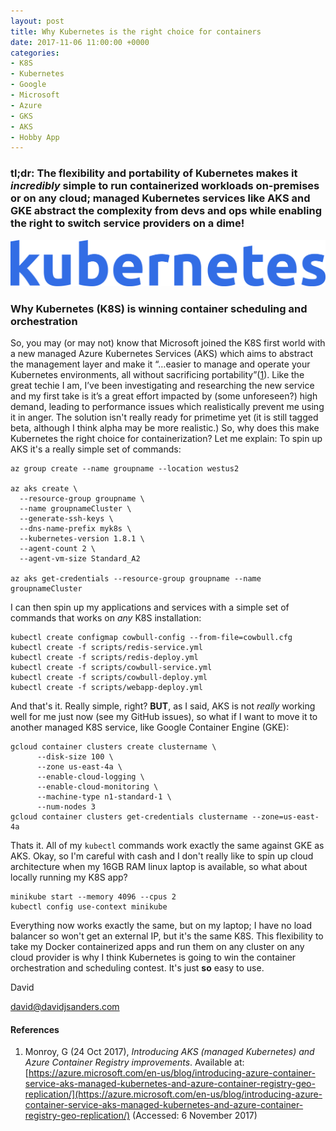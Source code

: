 ```yaml
---
layout: post
title: Why Kubernetes is the right choice for containers
date: 2017-11-06 11:00:00 +0000
categories:
- K8S
- Kubernetes
- Google
- Microsoft
- Azure
- GKS
- AKS
- Hobby App
---
```


### tl;dr: The flexibility and portability of Kubernetes makes it *incredibly* simple to run containerized workloads on-premises or on any cloud; managed Kubernetes services like AKS and GKE abstract the complexity from devs and ops while enabling the right to switch service providers on a dime!

![Hard disk image](/uploads/2017/11/06/k8s_blue.png)

### Why Kubernetes (K8S) is winning container scheduling and orchestration
So, you may (or may not) know that Microsoft joined the K8S first world with a new managed Azure Kubernetes Services (AKS) which aims to abstract the management layer and make it “…easier to manage and operate your Kubernetes environments, all without sacrificing portability”([1](https://azure.microsoft.com/en-us/blog/introducing-azure-container-service-aks-managed-kubernetes-and-azure-container-registry-geo-replication/)). 
Like the great techie I am, I’ve been investigating and researching the new service and my first take is it’s a great effort impacted by (some unforeseen?) high demand, leading to performance issues which realistically prevent me using it in anger. The solution isn't really ready
for primetime yet (it is still tagged beta, although I think alpha may be more realistic.)
So, why does this make Kubernetes the right choice for containerization? Let me explain:
To spin up AKS it's a really simple set of commands:
```
az group create --name groupname --location westus2

az aks create \
  --resource-group groupname \
  --name groupnameCluster \
  --generate-ssh-keys \
  --dns-name-prefix myk8s \
  --kubernetes-version 1.8.1 \
  --agent-count 2 \
  --agent-vm-size Standard_A2

az aks get-credentials --resource-group groupname --name groupnameCluster
```
I can then spin up my applications and services with a simple set of commands that works on *any* K8S installation:
```
kubectl create configmap cowbull-config --from-file=cowbull.cfg
kubectl create -f scripts/redis-service.yml
kubectl create -f scripts/redis-deploy.yml
kubectl create -f scripts/cowbull-service.yml
kubectl create -f scripts/cowbull-deploy.yml
kubectl create -f scripts/webapp-deploy.yml
```
And that's it. Really simple, right? **BUT**, as I said, AKS is not *really* working well for me just now (see my GitHub issues), so what if I want to move it to another managed K8S service, like Google Container Engine (GKE):
```
gcloud container clusters create clustername \
      --disk-size 100 \
      --zone us-east-4a \
      --enable-cloud-logging \
      --enable-cloud-monitoring \
      --machine-type n1-standard-1 \
      --num-nodes 3
gcloud container clusters get-credentials clustername --zone=us-east-4a
```
Thats it. All of my ``kubectl`` commands work exactly the same against GKE as AKS. Okay, so I'm careful with cash and I don't really like to spin up cloud architecture when my 16GB RAM linux laptop is available, so what about locally running my K8S app?
```
minikube start --memory 4096 --cpus 2
kubectl config use-context minikube
```
Everything now works exactly the same, but on my laptop; I have no load balancer so won't get an external IP, but it's the same K8S. This flexibility to take my Docker containerized apps and run them on any cluster on any cloud provider is why I think Kubernetes is going to win the container orchestration and scheduling contest. It's just **so** easy to use.

David

david@davidjsanders.com 

#### References
1. Monroy, G (24 Oct 2017), *Introducing AKS (managed Kubernetes) and Azure Container Registry improvements*.
Available at: [https://azure.microsoft.com/en-us/blog/introducing-azure-container-service-aks-managed-kubernetes-and-azure-container-registry-geo-replication/](https://azure.microsoft.com/en-us/blog/introducing-azure-container-service-aks-managed-kubernetes-and-azure-container-registry-geo-replication/)
(Accessed: 6 November 2017)
